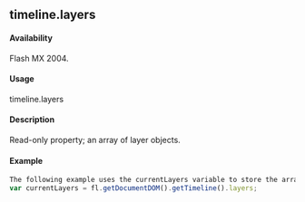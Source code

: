 ## timeline.layers

#### Availability

Flash MX 2004.

#### Usage

timeline.layers

#### Description

Read-only property; an array of layer objects.

#### Example

```javascript
The following example uses the currentLayers variable to store the array of layer objects in the current document:
var currentLayers = fl.getDocumentDOM().getTimeline().layers;

```